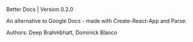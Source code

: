 Better Docs | Version 0.2.0

An alternative to Google Docs - made with Create-React-App and Parse.

Authors: Deep Brahmbhatt, Dominick Blanco
